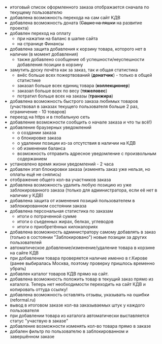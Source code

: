 * итоговый список оформленного заказа отображается сначала по текущему пользователю
* добавлена возможность перехода на сам сайт КДВ
* добавлена возможность доната (~~Сашке на ляшки~~ на развитие проекта)
* добавлен переход на оплату
    * при нажатии на баланс в шапке сайта
    * на странице Финансы
* добавлена защита добавления к корзину товара, которого нет в наличии (в момент добавления)
    * также добавлено сообщение об успешности/неуспешности добавления позиции в корзину
* замутить доску почёта как за заказ, так и общая статистика
    * внёс больше всех пожертвований (**донатчик**) - только в общей статистике
    * заказал больше всех единиц товара (**коллекционер**)
    * заказал больше всех по весу (**тяжеловес**)
    * потратил больше всех на заказы (**транжира**)
* добавлена возможность быстрого заказа любимых товаров (участвовал в заказах текущего пользователя больше 2 раз, ограничение - 10 товаров)
* переезд на https и в глобальную сеть
* добавление возможности сообщить о начале заказа и что ты всё!)
* добавление браузерных уведомлений
    * о создании заказа
    * о блокировке заказа
    * о удалении позиции из-за отсутствия в наличии на КДВ
    * об изменении баланса
    * возможность отправить адресное уведомление с произвольным содержанием
* установлено время жизни уведомлений - 2 часа
* добавлен этап блокировки заказа (изменять заказ уже нельзя, но оплаты ещё не снялись)
* отображение общего кол-ва участников заказа
* добавлена возможность удалить любую позицию из уже заблокированного заказа (только для администратора, если её нет в наличии у КДВ)
* добавлена защита от изменения позиций пользователем в заблокированном состоянии заказа
* добавлена персональная статистика по заказам
    * итоги о потраченной сумме
    * итоги о съеденных жирах, белках, углеводов
    * итоги о приобретённых килокалориях
* добавлена возможность администратору самому добавлять в заказ (только в состоянии "Заблокировано") новые позиции за других пользователей
* автоматическое добавление/изменение/удаление товара в корзине на сайте КДВ
* при добавлении товара проверяется наличие именно в г.Кирове (ранее выбиралась Москва, поэтому проверку пришлось временно убрать)
* добавлен каталог товаров КДВ прямо на сайт.
* добавлена возможность положить товар в текущий заказ прямо из каталога. Теперь нет необходимости переходить на сайт КДВ и копировать оттуда ссылку!
* добавлена возможность оставлять отзывы, указывать на ошибки (reformal.ru)
* вывод в итоговом заказе кол-ва заказываемых штук у каждого пользователя
* при добавлении товара из каталога автоматически выставляется статус "участвую в заказе"
* добавление возможности изменять кол-во товара прямо в заказе
* добален фильтр по пользователю в заблокированном и завершённом заказе
